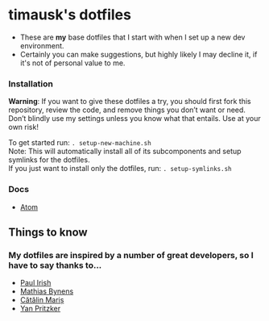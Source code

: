# timausk's dotfiles
* These are **my** base dotfiles that I start with when I set up a new dev environment.
* Certainly you can make suggestions, but highly likely I may decline it, if it's not of personal value to me.


### Installation
__Warning__: If you want to give these dotfiles a try, you should first fork this repository, review the code, and remove things you don’t want or need. Don’t blindly use my settings unless you know what that entails. Use at your own risk!

To get started run:
`. setup-new-machine.sh`  
Note: This will automatically install all of its subcomponents and setup symlinks for the dotfiles.  
If you just want to install only the dotfiles, run:
`. setup-symlinks.sh`


### Docs

* [Atom](docs/atom.md)


## Things to know
### My dotfiles are inspired by a number of great developers, so I have to say thanks to...
* [Paul Irish](https://github.com/paulirish/dotfiles)
* [Mathias Bynens](https://github.com/mathiasbynens/dotfiles)
* [Cătălin Mariș](https://github.com/alrra/dotfiles)
* [Yan Pritzker](https://github.com/skwp/dotfiles)
